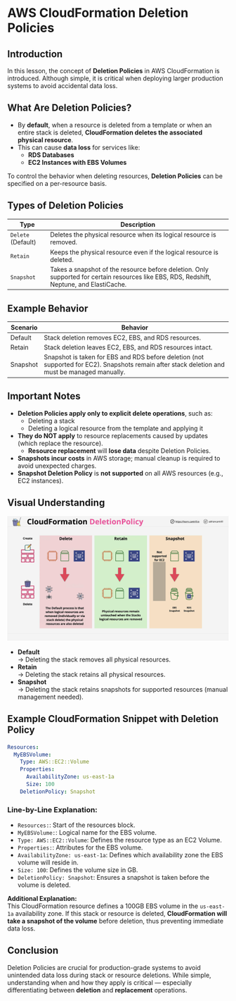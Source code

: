 # AWS CloudFormation Deletion Policies

## Introduction

In this lesson, the concept of **Deletion Policies** in AWS CloudFormation is introduced. Although simple, it is critical when deploying larger production systems to avoid accidental data loss.

## What Are Deletion Policies?

- By **default**, when a resource is deleted from a template or when an entire stack is deleted, **CloudFormation deletes the associated physical resource**.
- This can cause **data loss** for services like:
  - **RDS Databases**
  - **EC2 Instances with EBS Volumes**

To control the behavior when deleting resources, **Deletion Policies** can be specified on a per-resource basis.

## Types of Deletion Policies

| Type               | Description                                                                                                                               |
| ------------------ | ----------------------------------------------------------------------------------------------------------------------------------------- |
| `Delete` (Default) | Deletes the physical resource when its logical resource is removed.                                                                       |
| `Retain`           | Keeps the physical resource even if the logical resource is deleted.                                                                      |
| `Snapshot`         | Takes a snapshot of the resource before deletion. Only supported for certain resources like EBS, RDS, Redshift, Neptune, and ElastiCache. |

## Example Behavior

| Scenario | Behavior                                                                                                                                       |
| -------- | ---------------------------------------------------------------------------------------------------------------------------------------------- |
| Default  | Stack deletion removes EC2, EBS, and RDS resources.                                                                                            |
| Retain   | Stack deletion leaves EC2, EBS, and RDS resources intact.                                                                                      |
| Snapshot | Snapshot is taken for EBS and RDS before deletion (not supported for EC2). Snapshots remain after stack deletion and must be managed manually. |

## Important Notes

- **Deletion Policies apply only to explicit delete operations**, such as:
  - Deleting a stack
  - Deleting a logical resource from the template and applying it
- **They do NOT apply** to resource replacements caused by updates (which replace the resource).
  - **Resource replacement** will **lose data** despite Deletion Policies.
- **Snapshots incur costs** in AWS storage; manual cleanup is required to avoid unexpected charges.
- **Snapshot Deletion Policy** is **not supported** on all AWS resources (e.g., EC2 instances).

## Visual Understanding

![alt text](./Images/image-20.png)

- **Default**  
  → Deleting the stack removes all physical resources.
- **Retain**  
  → Deleting the stack retains all physical resources.
- **Snapshot**  
  → Deleting the stack retains snapshots for supported resources (manual management needed).

## Example CloudFormation Snippet with Deletion Policy

```yaml
Resources:
  MyEBSVolume:
    Type: AWS::EC2::Volume
    Properties:
      AvailabilityZone: us-east-1a
      Size: 100
    DeletionPolicy: Snapshot
```

### Line-by-Line Explanation:

- `Resources:`: Start of the resources block.
- `MyEBSVolume:`: Logical name for the EBS volume.
- `Type: AWS::EC2::Volume`: Defines the resource type as an EC2 Volume.
- `Properties:`: Attributes for the EBS volume.
- `AvailabilityZone: us-east-1a`: Defines which availability zone the EBS volume will reside in.
- `Size: 100`: Defines the volume size in GB.
- `DeletionPolicy: Snapshot`: Ensures a snapshot is taken before the volume is deleted.

**Additional Explanation:**  
This CloudFormation resource defines a 100GB EBS volume in the `us-east-1a` availability zone. If this stack or resource is deleted, **CloudFormation will take a snapshot of the volume** before deletion, thus preventing immediate data loss.

## Conclusion

Deletion Policies are crucial for production-grade systems to avoid unintended data loss during stack or resource deletions. While simple, understanding when and how they apply is critical — especially differentiating between **deletion** and **replacement** operations.
